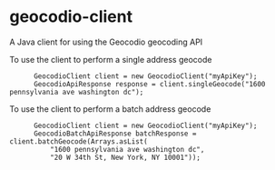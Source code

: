# geocodio-client
A Java client for using the Geocodio geocoding API


To use the client to perform a single address geocode

```
      GeocodioClient client = new GeocodioClient("myApiKey");
      GeocodioApiResponse response = client.singleGeocode("1600 pennsylvania ave washington dc");
```

To use the client to perform a batch address geocode

```
      GeocodioClient client = new GeocodioClient("myApiKey");
      GeocodioBatchApiResponse batchResponse = client.batchGeocode(Arrays.asList(
          "1600 pennsylvania ave washington dc",
          "20 W 34th St, New York, NY 10001"));
```
